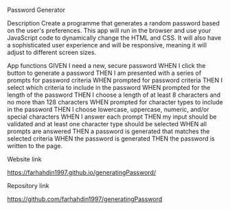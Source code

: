 
Password Generator


Description 
Create a programme that generates a random password based on the user's preferences. This app will run in the browser and use your JavaScript code to dynamically change the HTML and CSS. It will also have a sophisticated user experience and will be responsive, meaning it will adjust to different screen sizes.

App functions
GIVEN I need a new, secure password
WHEN I click the button to generate a password
THEN I am presented with a series of prompts for password criteria
WHEN prompted for password criteria
THEN I select which criteria to include in the password
WHEN prompted for the length of the password
THEN I choose a length of at least 8 characters and no more than 128 characters
WHEN prompted for character types to include in the password
THEN I choose lowercase, uppercase, numeric, and/or special characters
WHEN I answer each prompt
THEN my input should be validated and at least one character type should be selected
WHEN all prompts are answered
THEN a password is generated that matches the selected criteria
WHEN the password is generated
THEN the password is written to the page.

Website link

https://farhahdin1997.github.io/generatingPassword/

Repository link

https://github.com/farhahdin1997/generatingPassword
